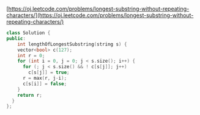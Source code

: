 [https://oj.leetcode.com/problems/longest-substring-without-repeating-characters/](https://oj.leetcode.com/problems/longest-substring-without-repeating-characters/)

``` cpp
class Solution {
public:
    int lengthOfLongestSubstring(string s) {
    vector<bool> c(127);
    int r = 0;
    for (int i = 0, j = 0; j < s.size(); i++) {
      for (; j < s.size() && ! c[s[j]]; j++)
        c[s[j]] = true;
      r = max(r, j-i);
      c[s[i]] = false;
    }
    return r;
  }
};
```
